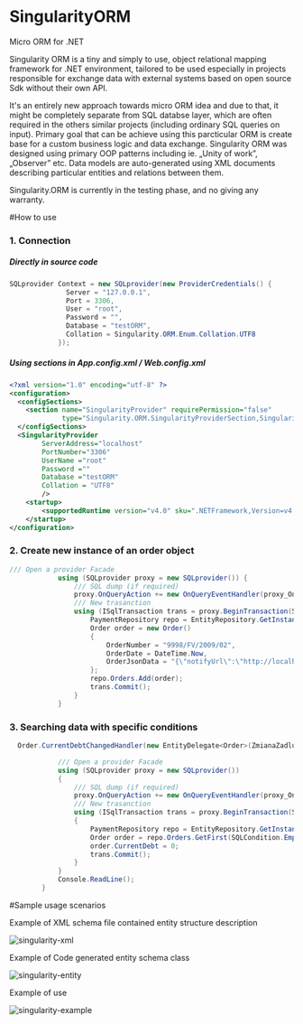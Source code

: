 # SingularityORM
Micro ORM for .NET 

Singularity ORM is a tiny and simply to use, object relational mapping framework for .NET environment, tailored to be used especially in projects responsible for exchange data with external systems based on open source Sdk without their own API.

It's an entirely new approach towards micro ORM idea and due to that, it might be completely separate from SQL databse layer, which are often required in the others similar projects (including ordinary SQL queries on input). Primary goal that can be achieve using this parcticular ORM is  create  base for a custom business logic and data exchange. Singularity ORM was designed using primary OOP patterns including ie. „Unity of work”, „Observer” etc. Data models are auto-generated using XML documents describing particular entities and relations between them. 

Singularity.ORM is currently in the testing phase, and no giving any warranty.

#How to use

### 1. Connection

##### Directly in source code
```c#
SQLprovider Context = new SQLprovider(new ProviderCredentials() { 
              Server = "127.0.0.1",
              Port = 3306,
              User = "root",
              Password = "",
              Database = "testORM",
              Collation = Singularity.ORM.Enum.Collation.UTF8            
            });
```

##### Using sections in App.config.xml / Web.config.xml
```xml
<?xml version="1.0" encoding="utf-8" ?>
<configuration>
  <configSections>
    <section name="SingularityProvider" requirePermission="false"
             type="Singularity.ORM.SingularityProviderSection,Singularity.ORM"/>
  </configSections>
  <SingularityProvider 
        ServerAddress="localhost"  
        PortNumber="3306"
        UserName ="root"
        Password =""
        Database ="testORM"
        Collation = "UTF8"
        />
    <startup> 
        <supportedRuntime version="v4.0" sku=".NETFramework,Version=v4.5" />
    </startup> 
</configuration>
```
### 2. Create new instance of an order object

```c#
/// Open a provider Facade
            using (SQLprovider proxy = new SQLprovider()) {
                /// SQL dump (if required)
                proxy.OnQueryAction += new OnQueryEventHandler(proxy_OnQueryAction);
                /// New trasanction
                using (ISqlTransaction trans = proxy.BeginTransaction(System.Data.IsolationLevel.Unspecified)) {
                    PaymentRepository repo = EntityRepository.GetInstance<PaymentRepository>(trans);
                    Order order = new Order()
                    {
                        OrderNumber = "9998/FV/2009/02",
                        OrderDate = DateTime.Now,
                        OrderJsonData = "{\"notifyUrl\":\"http://localhost/payupages\",\"customerIp\":\"127.0.0.1\",\"merchantPosId\":\"145227\",\"description\":\"klocki DUPLO\",\"currencyCode\":\"PLN\",\"totalAmount\":\"224900\",\"extOrderId\":\"3325844a-c6d8-4196-bb84-280d4052016b\",\"validityTime\":\"186400\",\"buyer\":{\"email\":\"jan.kowalski@vp.pl\",\"phone\":\"111-222-333\",\"firstName\":\"Jan\",\"lastName\":\"Kowalski\"},\"products\":[{\"name\":\"Zestaw Lego DUPLO z elektrycznym pociągiem\",\"unitPrice\":\"24999\",\"quantity\":\"1\"},{\"name\":\"Zestaw szyn\",\"unitPrice\":\"00\",\"quantity\":\"1\"}]}"
                    };
                    repo.Orders.Add(order);
                    trans.Commit();
                }
            } 
```

### 3. Searching data with specific conditions 

```c#
  Order.CurrentDebtChangedHandler(new EntityDelegate<Order>(ZmianaZadluzenia));

            /// Open a provider Facade
            using (SQLprovider proxy = new SQLprovider())
            {
                /// SQL dump (if required)
                proxy.OnQueryAction += new OnQueryEventHandler(proxy_OnQueryAction);
                /// New trasanction
                using (ISqlTransaction trans = proxy.BeginTransaction(System.Data.IsolationLevel.Unspecified))
                {
                    PaymentRepository repo = EntityRepository.GetInstance<PaymentRepository>(trans);
                    Order order = repo.Orders.GetFirst(SQLCondition.Empty);
                    order.CurrentDebt = 0;                    
                    trans.Commit();
                }
            }
            Console.ReadLine();       
        }
```

#Sample usage scenarios

Example of XML schema file contained entity structure description

![singularity-xml](https://cloud.githubusercontent.com/assets/8134988/20853866/60f4f290-b8ef-11e6-8a87-3789a37d30a5.png)

Example of Code generated entity schema class

![singularity-entity](https://cloud.githubusercontent.com/assets/8134988/20853864/5bd1add0-b8ef-11e6-8775-1ffb0e793481.png)

Example of use

![singularity-example](https://cloud.githubusercontent.com/assets/8134988/20853865/5eeb89be-b8ef-11e6-9f5d-463763e553d5.png)


